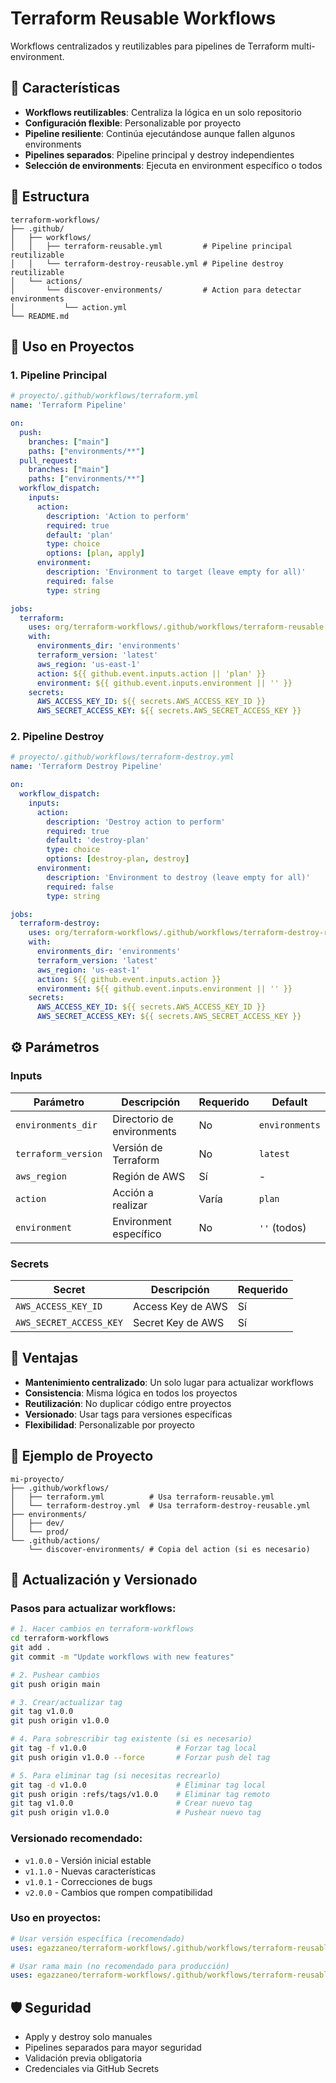 # Terraform Reusable Workflows

Workflows centralizados y reutilizables para pipelines de Terraform multi-environment.

## 🚀 Características

- **Workflows reutilizables**: Centraliza la lógica en un solo repositorio
- **Configuración flexible**: Personalizable por proyecto
- **Pipeline resiliente**: Continúa ejecutándose aunque fallen algunos environments
- **Pipelines separados**: Pipeline principal y destroy independientes
- **Selección de environments**: Ejecuta en environment específico o todos

## 📁 Estructura

```
terraform-workflows/
├── .github/
│   ├── workflows/
│   │   ├── terraform-reusable.yml         # Pipeline principal reutilizable
│   │   └── terraform-destroy-reusable.yml # Pipeline destroy reutilizable
│   └── actions/
│       └── discover-environments/         # Action para detectar environments
│           └── action.yml
└── README.md
```

## 🔧 Uso en Proyectos

### 1. Pipeline Principal

```yaml
# proyecto/.github/workflows/terraform.yml
name: 'Terraform Pipeline'

on:
  push:
    branches: ["main"]
    paths: ["environments/**"]
  pull_request:
    branches: ["main"]
    paths: ["environments/**"]
  workflow_dispatch:
    inputs:
      action:
        description: 'Action to perform'
        required: true
        default: 'plan'
        type: choice
        options: [plan, apply]
      environment:
        description: 'Environment to target (leave empty for all)'
        required: false
        type: string

jobs:
  terraform:
    uses: org/terraform-workflows/.github/workflows/terraform-reusable.yml@main
    with:
      environments_dir: 'environments'
      terraform_version: 'latest'
      aws_region: 'us-east-1'
      action: ${{ github.event.inputs.action || 'plan' }}
      environment: ${{ github.event.inputs.environment || '' }}
    secrets:
      AWS_ACCESS_KEY_ID: ${{ secrets.AWS_ACCESS_KEY_ID }}
      AWS_SECRET_ACCESS_KEY: ${{ secrets.AWS_SECRET_ACCESS_KEY }}
```

### 2. Pipeline Destroy

```yaml
# proyecto/.github/workflows/terraform-destroy.yml
name: 'Terraform Destroy Pipeline'

on:
  workflow_dispatch:
    inputs:
      action:
        description: 'Destroy action to perform'
        required: true
        default: 'destroy-plan'
        type: choice
        options: [destroy-plan, destroy]
      environment:
        description: 'Environment to destroy (leave empty for all)'
        required: false
        type: string

jobs:
  terraform-destroy:
    uses: org/terraform-workflows/.github/workflows/terraform-destroy-reusable.yml@main
    with:
      environments_dir: 'environments'
      terraform_version: 'latest'
      aws_region: 'us-east-1'
      action: ${{ github.event.inputs.action }}
      environment: ${{ github.event.inputs.environment || '' }}
    secrets:
      AWS_ACCESS_KEY_ID: ${{ secrets.AWS_ACCESS_KEY_ID }}
      AWS_SECRET_ACCESS_KEY: ${{ secrets.AWS_SECRET_ACCESS_KEY }}
```

## ⚙️ Parámetros

### Inputs

| Parámetro | Descripción | Requerido | Default |
|-----------|-------------|-----------|---------|
| `environments_dir` | Directorio de environments | No | `environments` |
| `terraform_version` | Versión de Terraform | No | `latest` |
| `aws_region` | Región de AWS | Sí | - |
| `action` | Acción a realizar | Varía | `plan` |
| `environment` | Environment específico | No | `''` (todos) |

### Secrets

| Secret | Descripción | Requerido |
|--------|-------------|-----------|
| `AWS_ACCESS_KEY_ID` | Access Key de AWS | Sí |
| `AWS_SECRET_ACCESS_KEY` | Secret Key de AWS | Sí |

## 🎯 Ventajas

- **Mantenimiento centralizado**: Un solo lugar para actualizar workflows
- **Consistencia**: Misma lógica en todos los proyectos
- **Reutilización**: No duplicar código entre proyectos
- **Versionado**: Usar tags para versiones específicas
- **Flexibilidad**: Personalizable por proyecto

## 📝 Ejemplo de Proyecto

```
mi-proyecto/
├── .github/workflows/
│   ├── terraform.yml          # Usa terraform-reusable.yml
│   └── terraform-destroy.yml  # Usa terraform-destroy-reusable.yml
├── environments/
│   ├── dev/
│   └── prod/
└── .github/actions/
    └── discover-environments/ # Copia del action (si es necesario)
```

## 🔄 Actualización y Versionado

### Pasos para actualizar workflows:

```bash
# 1. Hacer cambios en terraform-workflows
cd terraform-workflows
git add .
git commit -m "Update workflows with new features"

# 2. Pushear cambios
git push origin main

# 3. Crear/actualizar tag
git tag v1.0.0
git push origin v1.0.0

# 4. Para sobrescribir tag existente (si es necesario)
git tag -f v1.0.0                    # Forzar tag local
git push origin v1.0.0 --force       # Forzar push del tag

# 5. Para eliminar tag (si necesitas recrearlo)
git tag -d v1.0.0                    # Eliminar tag local
git push origin :refs/tags/v1.0.0    # Eliminar tag remoto
git tag v1.0.0                       # Crear nuevo tag
git push origin v1.0.0               # Pushear nuevo tag
```

### Versionado recomendado:
- `v1.0.0` - Versión inicial estable
- `v1.1.0` - Nuevas características
- `v1.0.1` - Correcciones de bugs
- `v2.0.0` - Cambios que rompen compatibilidad

### Uso en proyectos:
```yaml
# Usar versión específica (recomendado)
uses: egazzaneo/terraform-workflows/.github/workflows/terraform-reusable.yml@v1.0.0

# Usar rama main (no recomendado para producción)
uses: egazzaneo/terraform-workflows/.github/workflows/terraform-reusable.yml@main
```

## 🛡️ Seguridad

- Apply y destroy solo manuales
- Pipelines separados para mayor seguridad
- Validación previa obligatoria
- Credenciales via GitHub Secrets